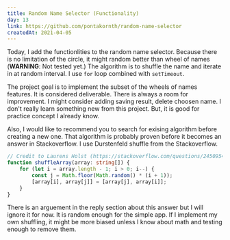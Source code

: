 ```yaml
---
title: Random Name Selector (Functionality)
day: 13
link: https://github.com/pontakornth/random-name-selector
createdAt: 2021-04-05
---
```

Today, I add the functionlities to the random name selector. Because there is no limitation
of the circle, it might random better than wheel of names (**WARNING**: Not tested yet.)
The algorithm is to shuffle the name and iterate in at random interval. I use `for` loop
combined with `setTimeout`.<!--more-->


The project goal is to implement the subset of the wheels of names features. It is considered
deliverable. There is always a room for improvement. I might consider adding saving result,
delete choosen name. I don't really learn something new from this project. But, it is good
for practice concept I already know.


Also, I would like to recommend you to search for exising algorithm before creating a new one.
That algorithm is probably proven before it becomes an answer in Stackoverflow. I use 
Durstenfeld shuffle from the Stackoverflow.

```ts
// Credit to Laurens Holst (https://stackoverflow.com/questions/2450954/how-to-randomize-shuffle-a-javascript-array)
function shuffleArray(array: string[]) {
    for (let i = array.length - 1; i > 0; i--) {
        const j = Math.floor(Math.random() * (i + 1));
        [array[i], array[j]] = [array[j], array[i]];
    }
}
```

There is an arguement in the reply section about this answer but I will ignore it for now.
It is random enough for the simple app. If I implement my own shuffling, it might be more
biased unless I know about math and testing enough to remove them.